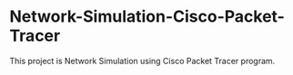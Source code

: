 # Network-Simulation-Cisco-Packet-Tracer
This project is Network Simulation using Cisco Packet Tracer program.
